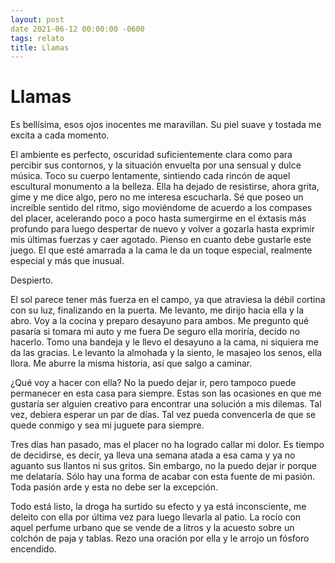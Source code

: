 ```yaml
---
layout: post
date 2021-06-12 00:00:00 -0600
tags: relato
title: Llamas
---
```


# Llamas

Es bellísima, esos ojos inocentes me maravillan. Su piel suave y
tostada me excita a cada momento.

El ambiente es perfecto, oscuridad suficientemente clara como para
percibir sus contornos, y la situación envuelta por una sensual y dulce
música. Toco su cuerpo lentamente, sintiendo cada rincón de aquel
escultural monumento a la belleza. Ella ha dejado de resistirse, ahora
grita, gime y me dice algo, pero no me interesa escucharla. Sé que
poseo un increíble sentido del ritmo, sigo moviéndome de acuerdo a los
compases del placer, acelerando poco a poco hasta sumergirme en el
éxtasis más profundo para luego despertar de nuevo y volver a gozarla
hasta exprimir mis últimas fuerzas y caer agotado. Pienso en cuanto
debe gustarle este juego. El que esté amarrada a la cama le da un toque
especial, realmente especial y más que inusual.

Despierto.

El sol parece tener más fuerza en el campo, ya que atraviesa la débil
cortina con su luz, finalizando en la puerta. Me levanto, me dirijo
hacia ella y la abro. Voy a la cocina y preparo desayuno para ambos. Me
pregunto qué pasaría si tomara mi auto y me fuera De seguro ella
moriría, decido no hacerlo. Tomo una bandeja y le llevo el desayuno a
la cama, ni siquiera me da las gracias. Le levanto la almohada y la
siento, le masajeo los senos, ella llora. Me aburre la misma historia,
así que salgo a caminar.

¿Qué voy a hacer con ella? No la puedo dejar ir, pero tampoco puede
permanecer en esta casa para siempre. Estas son las ocasiones en que me
gustaría ser alguien creativo para encontrar una solución a mis
dilemas. Tal vez, debiera esperar un par de días. Tal vez pueda
convencerla de que se quede conmigo y sea mi juguete para siempre.

Tres días han pasado, mas el placer no ha logrado callar mi dolor. Es
tiempo de decidirse, es decir, ya lleva una semana atada a esa cama y
ya no aguanto sus llantos ni sus gritos. Sin embargo, no la puedo dejar
ir porque me delataría. Sólo hay una forma de acabar con esta fuente de
mi pasión. Toda pasión arde y esta no debe ser la excepción.

Todo está listo, la droga ha surtido su efecto y ya está inconsciente,
me deleito con ella por última vez para luego llevarla al patio. La
rocío con aquel perfume urbano que se vende de a litros y la acuesto
sobre un colchón de paja y tablas. Rezo una oración por ella y le
arrojo un fósforo encendido.
